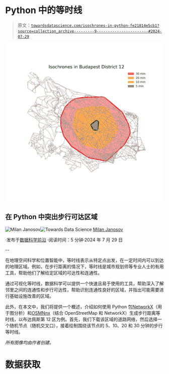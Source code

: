# Python 中的等时线

> 原文：[`towardsdatascience.com/isochrones-in-python-fe21814e5cb1?source=collection_archive---------9-----------------------#2024-07-29`](https://towardsdatascience.com/isochrones-in-python-fe21814e5cb1?source=collection_archive---------9-----------------------#2024-07-29)

![](img/fb82fe990e417e367c5e5b4ed1bbc1f6.png)

## 在 Python 中突出步行可达区域

[](https://medium.com/@janosovm?source=post_page---byline--fe21814e5cb1--------------------------------)![Milan Janosov](https://medium.com/@janosovm?source=post_page---byline--fe21814e5cb1--------------------------------)[](https://towardsdatascience.com/?source=post_page---byline--fe21814e5cb1--------------------------------)![Towards Data Science](https://towardsdatascience.com/?source=post_page---byline--fe21814e5cb1--------------------------------) [Milan Janosov](https://medium.com/@janosovm?source=post_page---byline--fe21814e5cb1--------------------------------)

·发布于[数据科学前沿](https://towardsdatascience.com/?source=post_page---byline--fe21814e5cb1--------------------------------) ·阅读时间：5 分钟·2024 年 7 月 29 日

--

在地理空间科学和位置智能中，等时线表示从特定点出发，在一定时间内可以到达的地理区域。例如，在步行距离的情况下，等时线是城市规划师等专业人士的有用工具，帮助他们了解给定区域的可达性和连通性。

通过可视化等时线，数据科学可以提供一个快速且易于使用的工具，帮助深入了解邻里之间的连通性和步行可达性，帮助识别连通性良好的区域，并指出可能需要进行基础设施改善的区域。

此外，在本文中，我们将提供一个概述，介绍如何使用 Python 包[NetworkX](https://networkx.org)（用于图分析）和[OSMNnx](https://osmnx.readthedocs.io/en/stable/)（结合 OpenStreetMap 和 NetworkX）生成步行距离等时线，以布达佩斯第 12 区为例。首先，我们下载该区域的道路网络，然后选择一个随机节点（随机交叉口），接着绘制围绕该节点的 5、10、20 和 30 分钟的步行等时线。

*所有图像均由作者创建。*

# 数据获取

